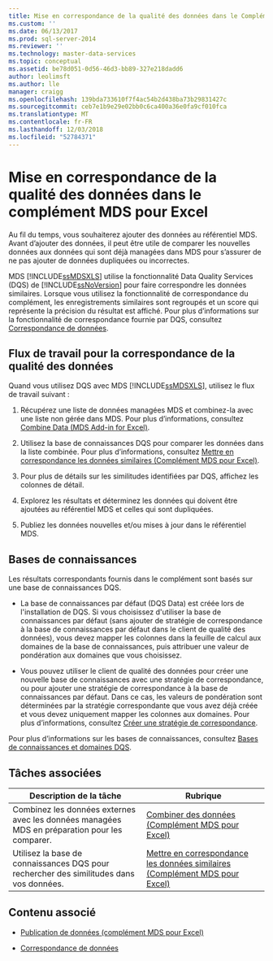 ```yaml
---
title: Mise en correspondance de la qualité des données dans le Complément MDS pour Excel | Microsoft Docs
ms.custom: ''
ms.date: 06/13/2017
ms.prod: sql-server-2014
ms.reviewer: ''
ms.technology: master-data-services
ms.topic: conceptual
ms.assetid: be78d051-0d56-46d3-bb89-327e218dadd6
author: leolimsft
ms.author: lle
manager: craigg
ms.openlocfilehash: 139bda733610f7f4ac54b2d438ba73b29831427c
ms.sourcegitcommit: ceb7e1b9e29e02bb0c6ca400a36e0fa9cf010fca
ms.translationtype: MT
ms.contentlocale: fr-FR
ms.lasthandoff: 12/03/2018
ms.locfileid: "52784371"
---
```

# <a name="data-quality-matching-in-the-mds-add-in-for-excel"></a>Mise en correspondance de la qualité des données dans le complément MDS pour Excel
  Au fil du temps, vous souhaiterez ajouter des données au référentiel MDS. Avant d’ajouter des données, il peut être utile de comparer les nouvelles données aux données qui sont déjà managées dans MDS pour s’assurer de ne pas ajouter de données dupliquées ou incorrectes.  
  
 MDS [!INCLUDE[ssMDSXLS](../../includes/ssmdsxls-md.md)] utilise la fonctionnalité Data Quality Services (DQS) de [!INCLUDE[ssNoVersion](../../includes/ssnoversion-md.md)] pour faire correspondre les données similaires. Lorsque vous utilisez la fonctionnalité de correspondance du complément, les enregistrements similaires sont regroupés et un score qui représente la précision du résultat est affiché. Pour plus d’informations sur la fonctionnalité de correspondance fournie par DQS, consultez [Correspondance de données](../../data-quality-services/data-matching.md).  
  
## <a name="workflow-for-data-quality-matching"></a>Flux de travail pour la correspondance de la qualité des données  
 Quand vous utilisez DQS avec MDS [!INCLUDE[ssMDSXLS](../../includes/ssmdsxls-md.md)], utilisez le flux de travail suivant :  
  
1.  Récupérez une liste de données managées MDS et combinez-la avec une liste non gérée dans MDS. Pour plus d’informations, consultez [Combine Data &#40;MDS Add-in for Excel&#41;](combine-data-mds-add-in-for-excel.md).  
  
2.  Utilisez la base de connaissances DQS pour comparer les données dans la liste combinée. Pour plus d’informations, consultez [Mettre en correspondance les données similaires &#40;Complément MDS pour Excel&#41;](match-similar-data-mds-add-in-for-excel.md).  
  
3.  Pour plus de détails sur les similitudes identifiées par DQS, affichez les colonnes de détail.  
  
4.  Explorez les résultats et déterminez les données qui doivent être ajoutées au référentiel MDS et celles qui sont dupliquées.  
  
5.  Publiez les données nouvelles et/ou mises à jour dans le référentiel MDS.  
  
## <a name="knowledge-bases"></a>Bases de connaissances  
 Les résultats correspondants fournis dans le complément sont basés sur une base de connaissances DQS.  
  
-   La base de connaissances par défaut (DQS Data) est créée lors de l'installation de DQS. Si vous choisissez d'utiliser la base de connaissances par défaut (sans ajouter de stratégie de correspondance à la base de connaissances par défaut dans le client de qualité des données), vous devez mapper les colonnes dans la feuille de calcul aux domaines de la base de connaissances, puis attribuer une valeur de pondération aux domaines que vous choisissez.  
  
-   Vous pouvez utiliser le client de qualité des données pour créer une nouvelle base de connaissances avec une stratégie de correspondance, ou pour ajouter une stratégie de correspondance à la base de connaissances par défaut. Dans ce cas, les valeurs de pondération sont déterminées par la stratégie correspondante que vous avez déjà créée et vous devez uniquement mapper les colonnes aux domaines. Pour plus d’informations, consultez [Créer une stratégie de correspondance](../../data-quality-services/create-a-matching-policy.md).  
  
 Pour plus d’informations sur les bases de connaissances, consultez [Bases de connaissances et domaines DQS](../../data-quality-services/dqs-knowledge-bases-and-domains.md).  
  
## <a name="related-tasks"></a>Tâches associées  
  
|Description de la tâche|Rubrique|  
|----------------------|-----------|  
|Combinez les données externes avec les données managées MDS en préparation pour les comparer.|[Combiner des données &#40;Complément MDS pour Excel&#41;](combine-data-mds-add-in-for-excel.md)|  
|Utilisez la base de connaissances DQS pour rechercher des similitudes dans vos données.|[Mettre en correspondance les données similaires &#40;Complément MDS pour Excel&#41;](match-similar-data-mds-add-in-for-excel.md)|  
  
## <a name="related-content"></a>Contenu associé  
  
-   [Publication de données &#40;complément MDS pour Excel&#41;](overview-importing-data-from-excel-mds-add-in-for-excel.md)  
  
-   [Correspondance de données](../../data-quality-services/data-matching.md)  
  
  

